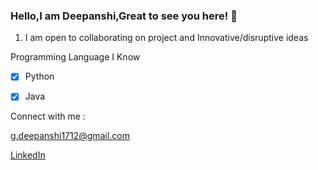 ### Hello,I am Deepanshi,Great to see you here! 👋

1. I am open to collaborating on project and Innovative/disruptive ideas

Programming Language I Know 

* [x] Python
* [x] Java


Connect with me :

g.deepanshi1712@gmail.com

[LinkedIn](https://www.linkedin.com/in/deepanshi-gupta-230030215/)

<!--
**Deepanshi-Gupta/Deepanshi-Gupta** is a ✨ _special_ ✨ repository because its `README.md` (this file) appears on your GitHub profile.

Here are some ideas to get you started:

- 🔭 I’m currently working on ...
- 🌱 I’m currently learning ...
- 🤔 I’m looking for help with ...
- 💬 Ask me about ...

-->
